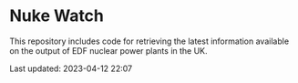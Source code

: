 # Nuke Watch

This repository includes code for retrieving the latest information available on the output of EDF nuclear power plants in the UK.

Last updated: 2023-04-12 22:07